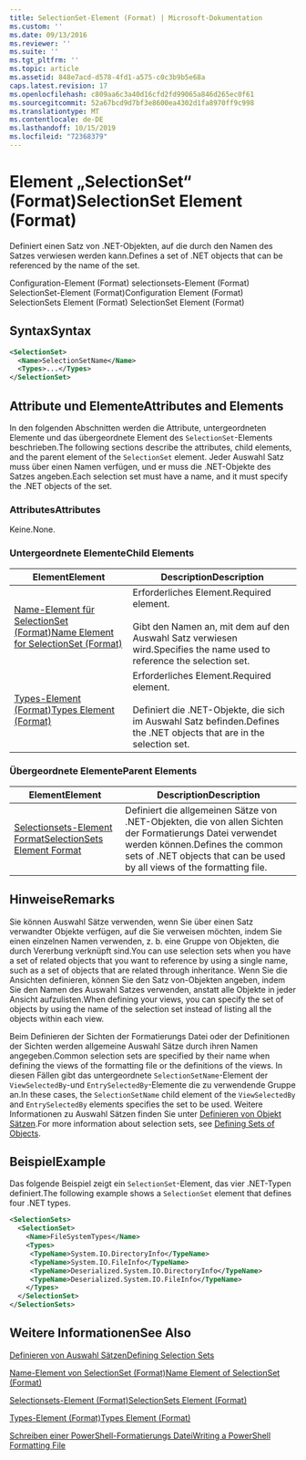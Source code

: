 ```yaml
---
title: SelectionSet-Element (Format) | Microsoft-Dokumentation
ms.custom: ''
ms.date: 09/13/2016
ms.reviewer: ''
ms.suite: ''
ms.tgt_pltfrm: ''
ms.topic: article
ms.assetid: 848e7acd-d578-4fd1-a575-c0c3b9b5e68a
caps.latest.revision: 17
ms.openlocfilehash: c809aa6c3a40d16cfd2fd99065a846d265ec0f61
ms.sourcegitcommit: 52a67bcd9d7bf3e8600ea4302d1fa8970ff9c998
ms.translationtype: MT
ms.contentlocale: de-DE
ms.lasthandoff: 10/15/2019
ms.locfileid: "72368379"
---
```

# <a name="selectionset-element-format"></a><span data-ttu-id="6d4bf-102">Element „SelectionSet“ (Format)</span><span class="sxs-lookup"><span data-stu-id="6d4bf-102">SelectionSet Element (Format)</span></span>

<span data-ttu-id="6d4bf-103">Definiert einen Satz von .NET-Objekten, auf die durch den Namen des Satzes verwiesen werden kann.</span><span class="sxs-lookup"><span data-stu-id="6d4bf-103">Defines a set of .NET objects that can be referenced by the name of the set.</span></span>

<span data-ttu-id="6d4bf-104">Configuration-Element (Format) selectionsets-Element (Format) SelectionSet-Element (Format)</span><span class="sxs-lookup"><span data-stu-id="6d4bf-104">Configuration Element (Format) SelectionSets Element (Format) SelectionSet Element (Format)</span></span>

## <a name="syntax"></a><span data-ttu-id="6d4bf-105">Syntax</span><span class="sxs-lookup"><span data-stu-id="6d4bf-105">Syntax</span></span>

```xml
<SelectionSet>
  <Name>SelectionSetName</Name>
  <Types>...</Types>
</SelectionSet>
```

## <a name="attributes-and-elements"></a><span data-ttu-id="6d4bf-106">Attribute und Elemente</span><span class="sxs-lookup"><span data-stu-id="6d4bf-106">Attributes and Elements</span></span>

<span data-ttu-id="6d4bf-107">In den folgenden Abschnitten werden die Attribute, untergeordneten Elemente und das übergeordnete Element des `SelectionSet`-Elements beschrieben.</span><span class="sxs-lookup"><span data-stu-id="6d4bf-107">The following sections describe the attributes, child elements, and the parent element of the `SelectionSet` element.</span></span> <span data-ttu-id="6d4bf-108">Jeder Auswahl Satz muss über einen Namen verfügen, und er muss die .NET-Objekte des Satzes angeben.</span><span class="sxs-lookup"><span data-stu-id="6d4bf-108">Each selection set must have a name, and it must specify the .NET objects of the set.</span></span>

### <a name="attributes"></a><span data-ttu-id="6d4bf-109">Attributes</span><span class="sxs-lookup"><span data-stu-id="6d4bf-109">Attributes</span></span>

<span data-ttu-id="6d4bf-110">Keine.</span><span class="sxs-lookup"><span data-stu-id="6d4bf-110">None.</span></span>

### <a name="child-elements"></a><span data-ttu-id="6d4bf-111">Untergeordnete Elemente</span><span class="sxs-lookup"><span data-stu-id="6d4bf-111">Child Elements</span></span>

|<span data-ttu-id="6d4bf-112">Element</span><span class="sxs-lookup"><span data-stu-id="6d4bf-112">Element</span></span>|<span data-ttu-id="6d4bf-113">Description</span><span class="sxs-lookup"><span data-stu-id="6d4bf-113">Description</span></span>|
|-------------|-----------------|
|[<span data-ttu-id="6d4bf-114">Name-Element für SelectionSet (Format)</span><span class="sxs-lookup"><span data-stu-id="6d4bf-114">Name Element for SelectionSet (Format)</span></span>](./name-element-for-selectionset-format.md)|<span data-ttu-id="6d4bf-115">Erforderliches Element.</span><span class="sxs-lookup"><span data-stu-id="6d4bf-115">Required element.</span></span><br /><br /> <span data-ttu-id="6d4bf-116">Gibt den Namen an, mit dem auf den Auswahl Satz verwiesen wird.</span><span class="sxs-lookup"><span data-stu-id="6d4bf-116">Specifies the name used to reference the selection set.</span></span>|
|[<span data-ttu-id="6d4bf-117">Types-Element (Format)</span><span class="sxs-lookup"><span data-stu-id="6d4bf-117">Types Element (Format)</span></span>](./types-element-for-selectionset-format.md)|<span data-ttu-id="6d4bf-118">Erforderliches Element.</span><span class="sxs-lookup"><span data-stu-id="6d4bf-118">Required element.</span></span><br /><br /> <span data-ttu-id="6d4bf-119">Definiert die .NET-Objekte, die sich im Auswahl Satz befinden.</span><span class="sxs-lookup"><span data-stu-id="6d4bf-119">Defines the .NET objects that are in the selection set.</span></span>|

### <a name="parent-elements"></a><span data-ttu-id="6d4bf-120">Übergeordnete Elemente</span><span class="sxs-lookup"><span data-stu-id="6d4bf-120">Parent Elements</span></span>

|<span data-ttu-id="6d4bf-121">Element</span><span class="sxs-lookup"><span data-stu-id="6d4bf-121">Element</span></span>|<span data-ttu-id="6d4bf-122">Description</span><span class="sxs-lookup"><span data-stu-id="6d4bf-122">Description</span></span>|
|-------------|-----------------|
|[<span data-ttu-id="6d4bf-123">Selectionsets-Element Format</span><span class="sxs-lookup"><span data-stu-id="6d4bf-123">SelectionSets Element Format</span></span>](./selectionsets-element-format.md)|<span data-ttu-id="6d4bf-124">Definiert die allgemeinen Sätze von .NET-Objekten, die von allen Sichten der Formatierungs Datei verwendet werden können.</span><span class="sxs-lookup"><span data-stu-id="6d4bf-124">Defines the common sets of .NET objects that can be used by all views of the formatting file.</span></span>|

## <a name="remarks"></a><span data-ttu-id="6d4bf-125">Hinweise</span><span class="sxs-lookup"><span data-stu-id="6d4bf-125">Remarks</span></span>

<span data-ttu-id="6d4bf-126">Sie können Auswahl Sätze verwenden, wenn Sie über einen Satz verwandter Objekte verfügen, auf die Sie verweisen möchten, indem Sie einen einzelnen Namen verwenden, z. b. eine Gruppe von Objekten, die durch Vererbung verknüpft sind.</span><span class="sxs-lookup"><span data-stu-id="6d4bf-126">You can use selection sets when you have a set of related objects that you want to reference by using a single name, such as a set of objects that are related through inheritance.</span></span> <span data-ttu-id="6d4bf-127">Wenn Sie die Ansichten definieren, können Sie den Satz von-Objekten angeben, indem Sie den Namen des Auswahl Satzes verwenden, anstatt alle Objekte in jeder Ansicht aufzulisten.</span><span class="sxs-lookup"><span data-stu-id="6d4bf-127">When defining your views, you can specify the set of objects by using the name of the selection set instead of listing all the objects within each view.</span></span>

<span data-ttu-id="6d4bf-128">Beim Definieren der Sichten der Formatierungs Datei oder der Definitionen der Sichten werden allgemeine Auswahl Sätze durch ihren Namen angegeben.</span><span class="sxs-lookup"><span data-stu-id="6d4bf-128">Common selection sets are specified by their name when defining the views of the formatting file or the definitions of the views.</span></span> <span data-ttu-id="6d4bf-129">In diesen Fällen gibt das untergeordnete `SelectionSetName`-Element der `ViewSelectedBy`-und `EntrySelectedBy`-Elemente die zu verwendende Gruppe an.</span><span class="sxs-lookup"><span data-stu-id="6d4bf-129">In these cases, the `SelectionSetName` child element of the `ViewSelectedBy` and `EntrySelectedBy` elements specifies the set to be used.</span></span> <span data-ttu-id="6d4bf-130">Weitere Informationen zu Auswahl Sätzen finden Sie unter [Definieren von Objekt Sätzen](./defining-selection-sets.md).</span><span class="sxs-lookup"><span data-stu-id="6d4bf-130">For more information about selection sets, see [Defining Sets of Objects](./defining-selection-sets.md).</span></span>

## <a name="example"></a><span data-ttu-id="6d4bf-131">Beispiel</span><span class="sxs-lookup"><span data-stu-id="6d4bf-131">Example</span></span>

<span data-ttu-id="6d4bf-132">Das folgende Beispiel zeigt ein `SelectionSet`-Element, das vier .NET-Typen definiert.</span><span class="sxs-lookup"><span data-stu-id="6d4bf-132">The following example shows a `SelectionSet` element that defines four .NET types.</span></span>

```xml
<SelectionSets>
  <SelectionSet>
    <Name>FileSystemTypes</Name>
    <Types>
     <TypeName>System.IO.DirectoryInfo</TypeName>
     <TypeName>System.IO.FileInfo</TypeName>
     <TypeName>Deserialized.System.IO.DirectoryInfo</TypeName>
     <TypeName>Deserialized.System.IO.FileInfo</TypeName>
    </Types>
  </SelectionSet>
</SelectionSets>
```

## <a name="see-also"></a><span data-ttu-id="6d4bf-133">Weitere Informationen</span><span class="sxs-lookup"><span data-stu-id="6d4bf-133">See Also</span></span>

[<span data-ttu-id="6d4bf-134">Definieren von Auswahl Sätzen</span><span class="sxs-lookup"><span data-stu-id="6d4bf-134">Defining Selection Sets</span></span>](./defining-selection-sets.md)

[<span data-ttu-id="6d4bf-135">Name-Element von SelectionSet (Format)</span><span class="sxs-lookup"><span data-stu-id="6d4bf-135">Name Element of SelectionSet (Format)</span></span>](./name-element-for-selectionset-format.md)

[<span data-ttu-id="6d4bf-136">Selectionsets-Element (Format)</span><span class="sxs-lookup"><span data-stu-id="6d4bf-136">SelectionSets Element (Format)</span></span>](./selectionsets-element-format.md)

[<span data-ttu-id="6d4bf-137">Types-Element (Format)</span><span class="sxs-lookup"><span data-stu-id="6d4bf-137">Types Element (Format)</span></span>](./types-element-for-selectionset-format.md)

[<span data-ttu-id="6d4bf-138">Schreiben einer PowerShell-Formatierungs Datei</span><span class="sxs-lookup"><span data-stu-id="6d4bf-138">Writing a PowerShell Formatting File</span></span>](./writing-a-powershell-formatting-file.md)
